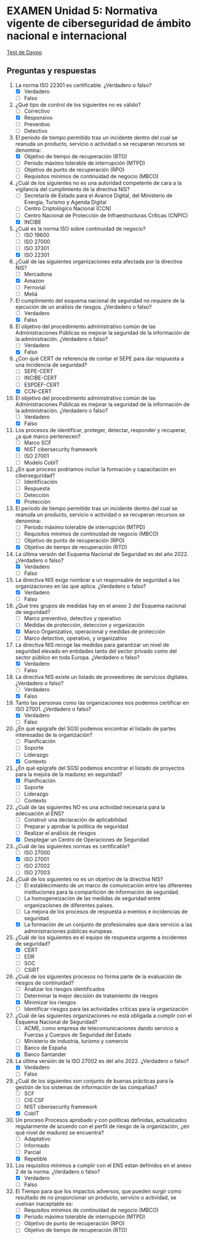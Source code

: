 # EXAMEN Unidad 5: Normativa vigente de ciberseguridad de ámbito nacional e internacional

[Test de Daypo](https://www.daypo.com/nc-05.html)

## Preguntas y respuestas

1. La norma ISO 22301 es certificable. ¿Verdadero o falso?
	- [x] Verdadero
	- [ ] Falso

2. ¿Qué tipo de control de los siguientes no es válido?
	- [ ] Correctivo
	- [x] Responsivo
	- [ ] Preventivo
	- [ ] Detectivo

3. El período de tiempo permitido tras un incidente dentro del cual se reanuda un producto, servicio o actividad o se recuperan recursos se denomina:
	- [x] Objetivo de tiempo de recuperación (RTO)
	- [ ] Periodo máximo tolerable de interrupción (MTPD)
	- [ ] Objetivo de punto de recuperación (RPO)
	- [ ] Requisitos mínimos de continuidad de negocio (MBCO)

4. ¿Cuál de los siguientes no es una autoridad competente de cara a la vigilancia del cumplimiento de la directiva NIS?
	- [ ] Secretaría de Estado para el Avance Digital, del Ministerio de Energía, Turismo y Agenda Digital
	- [ ] Centro Criptológico Nacional (CCN)
	- [ ] Centro Nacional de Protección de Infraestructuras Críticas (CNPIC)
	- [x] INCIBE

5. ¿Cuál es la norma ISO sobre continuidad de negocio?
	- [ ] ISO 19600
	- [ ] ISO 27000
	- [ ] ISO 37301
	- [x] ISO 22301

6. ¿Cuál de las siguientes organizaciones esta afectada por la directiva NIS?
	- [ ] Mercadona
	- [x] Amazon
	- [ ] Ferrovial
	- [ ] Meliá

7. El cumplimiento del esquema nacional de seguridad no requiere de la ejecución de un análisis de riesgos. ¿Verdadero o falso?
	- [ ] Verdadero
	- [x] Falso

8. El objetivo del procedimiento administrativo común de las Administraciones Públicas es mejorar la seguridad de la información de la administración. ¿Verdadero o falso?
	- [ ] Verdadero
	- [x] Falso

9. ¿Con qué CERT de referencia de contar el SEPE para dar respuesta a una incidencia de seguridad?
	- [ ] SEPE-CERT
	- [ ] INCIBE-CERT
	- [ ] ESPDEF-CERT
	- [x] CCN-CERT

10. El objetivo del procedimiento administrativo común de las Administraciones Públicas es mejorar la seguridad de la información de la administración. ¿Verdadero o falso?
	- [ ] Verdadero
	- [x] Falso

11. Los procesos de identificar, proteger, detectar, responder y recuperar, ¿a qué marco pertenecen?
	- [ ] Marco SCF
	- [x] NIST cibersecurity framework
	- [ ] ISO 27001
	- [ ] Modelo CobIT

12. ¿En que proceso podriamos incluir la formación y capacitación en ciberseguridad?
	- [ ] Identificación
	- [ ] Respuesta
	- [ ] Detección
	- [x] Protección

13. El período de tiempo permitido tras un incidente dentro del cual se reanuda un producto, servicio o actividad o se recuperan recursos se denomina:
	- [ ] Periodo máximo tolerable de interrupción (MTPD)
	- [ ] Requisitos mínimos de continuidad de negocio (MBCO)
	- [ ] Objetivo de punto de recuperación (RPO)
	- [x] Objetivo de tiempo de recuperación (RTO)

14. La última versión del Esquema Nacional de Seguridad es del año 2022. ¿Verdadero o falso?
	- [x] Verdadero
	- [ ] Falso

15. La directiva NIS exige nombrar a un responsable de seguridad a las organizaciones en las que aplica. ¿Verdadero o falso?
	- [x] Verdadero
	- [ ] Falso

16. ¿Qué tres grupos de medidas hay en el anexo 2 del Esquema nacional de seguridad?
	- [ ] Marco preventivo, detectivo y operativo
	- [ ] Medidas de protección, deteccion y organización
	- [x] Marco Organizativo, operacional y medidas de protección
	- [ ] Marco detectivo, operativo, y organizativo

17. La directiva NIS recoge las medidas para garantizar un nivel de seguridad elevado en entidades tanto del sector privado como del sector público en toda Europa. ¿Verdadero o falso?
	- [x] Verdadero
	- [ ] Falso

18. La directiva NIS existe un listado de proveedores de servicios digitales. ¿Verdadero o falso?
	- [ ] Verdadero
	- [x] Falso

19. Tanto las personas como las organizaciones nos podemos certificar en ISO 27001. ¿Verdadero o falso?
	- [x] Verdadero
	- [ ] Falso

20. ¿En qué epígrafe del SGSI podemos encontrar el listado de partes interesadas de la organización?
	- [ ] Planificación
	- [ ] Soporte
	- [ ] Liderazgo
	- [x] Contexto

21. ¿En qué epígrafe del SGSI podemos encontrar el listado de proyectos para la mejora de la madurez en seguridad?
	- [x] Planificación
	- [ ] Soporte
	- [ ] Liderazgo
	- [ ] Contexto

22. ¿Cuál de las siguientes NO es una actividad necesaria para la adecuación al ENS?
	- [ ] Construir una declaración de aplicabilidad
	- [ ] Preparar y aprobar la política de seguridad
	- [ ] Realizar el análisis de riesgos
	- [x] Desplegar un Centro de Operaciones de Seguridad

23. ¿Cuál de las siguientes normas es certificable?
	- [ ] ISO 27000
	- [x] ISO 27001
	- [ ] ISO 27002
	- [ ] ISO 27003

24. ¿Cuál de los siguientes no es un objetivo de la directiva NIS?
	- [ ] El establecimiento de un marco de comunicación entre las diferentes instituciones para la compartición de información de seguridad.
	- [ ] La homogeneización de las medidas de seguridad entre organizaciones de diferentes países.
	- [ ] La mejora de los procesos de respuesta a eventos e incidencias de seguridad.
	- [x] La formación de un conjunto de profesionales que dara servicio a las administraciones públicas europeas.

25. ¿Cuál de los siguientes es el equipo de respuesta urgente a incidentes de seguridad?
	- [x] CERT
	- [ ] EDR
	- [ ] SOC
	- [ ] CSIRT

26. ¿Cuál de los siguientes procesos no forma parte de la evaluación de riesgos de continuidad?
	- [ ] Analizar los riesgos identificados
	- [ ] Determinar la mejor decisión de tratamiento de riesgos
	- [x] Minimizar los riesgos
	- [ ] Identificar riesgos para las actividades criticas para la organización

27. ¿Cuál de las siguientes organizaciones no está obligada a cumplir con el Esquema Nacional de Seguridad?
	- [ ] ACME, como empresa de telecomunicaciones dando servicio a Fuerzas y Cuerpos de Seguridad del Estado
	- [ ] Ministerio de industria, turismo y comercio
	- [ ] Banco de España
	- [x] Banco Santander

28. La última versión de la ISO 27002 es del año 2022. ¿Verdadero o falso?
	- [x] Verdadero
	- [ ] Falso

29. ¿Cuál de los siguientes son conjunto de buenas prácticas para la gestión de los sistemas de información de las compañías?
	- [ ] SCF
	- [ ] CIS CSF
	- [ ] NIST cibersecurity framework
	- [x] CobIT

30. Un proceso Procesos aprobado y con políticas definidas, actualizados regularmente de acuerdo con el perfil de riesgo de la organización, ¿en qué nivel de madurez se encuentra?
	- [ ] Adaptativo
	- [ ] Informado
	- [ ] Parcial
	- [x] Repetible

31. Los requisitos mínimos a cumplir con el ENS estan definidos en el anexo 2 de la norma. ¿Verdadero o falso?
	- [x] Verdadero
	- [ ] Falso

32. El Tiempo para que los impactos adversos, que pueden surgir como resultado de no proporcionar un producto, servicio o actividad, se vuelvan inaceptable es:
	- [ ] Requisitos mínimos de continuidad de negocio (MBCO)
	- [x] Periodo máximo tolerable de interrupción (MTPD)
	- [ ] Objetivo de punto de recuperación (RPO)
	- [ ] Objetivo de tiempo de recuperación (RTO)
